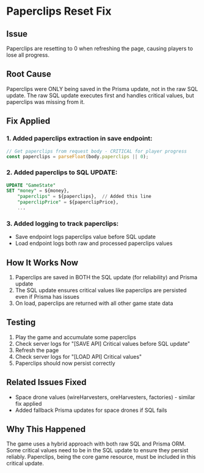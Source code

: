 # Paperclips Reset Fix

## Issue
Paperclips are resetting to 0 when refreshing the page, causing players to lose all progress.

## Root Cause
Paperclips were ONLY being saved in the Prisma update, not in the raw SQL update. The raw SQL update executes first and handles critical values, but paperclips was missing from it.

## Fix Applied

### 1. Added paperclips extraction in save endpoint:
```typescript
// Get paperclips from request body - CRITICAL for player progress
const paperclips = parseFloat(body.paperclips || 0);
```

### 2. Added paperclips to SQL UPDATE:
```sql
UPDATE "GameState" 
SET "money" = ${money}, 
    "paperclips" = ${paperclips},  // Added this line
    "paperclipPrice" = ${paperclipPrice},
    ...
```

### 3. Added logging to track paperclips:
- Save endpoint logs paperclips value before SQL update
- Load endpoint logs both raw and processed paperclips values

## How It Works Now
1. Paperclips are saved in BOTH the SQL update (for reliability) and Prisma update
2. The SQL update ensures critical values like paperclips are persisted even if Prisma has issues
3. On load, paperclips are returned with all other game state data

## Testing
1. Play the game and accumulate some paperclips
2. Check server logs for "[SAVE API] Critical values before SQL update"
3. Refresh the page
4. Check server logs for "[LOAD API] Critical values"
5. Paperclips should now persist correctly

## Related Issues Fixed
- Space drone values (wireHarvesters, oreHarvesters, factories) - similar fix applied
- Added fallback Prisma updates for space drones if SQL fails

## Why This Happened
The game uses a hybrid approach with both raw SQL and Prisma ORM. Some critical values need to be in the SQL update to ensure they persist reliably. Paperclips, being the core game resource, must be included in this critical update.